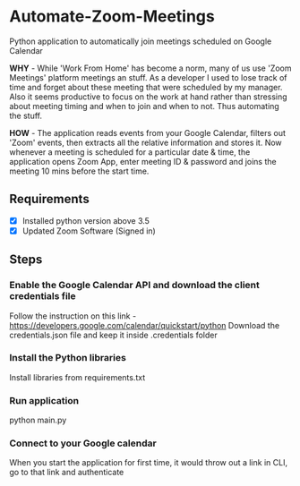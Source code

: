 # Automate-Zoom-Meetings

Python application to automatically join meetings scheduled on Google Calendar

<b>WHY</b> - While 'Work From Home' has become a norm, many of us use 'Zoom Meetings' platform meetings an stuff. As a developer I used to lose track of time and forget about these meeting that were scheduled by my manager. Also it seems productive to focus on the work at hand rather than stressing about meeting timing and when to join and when to not. Thus automating the stuff.

<b>HOW</b> - The application reads events from your Google Calendar, filters out 'Zoom' events, then extracts all the relative information and stores it. Now whenever a meeting is scheduled for a particular date & time, the application opens Zoom App, enter meeting ID & password and joins the meeting 10 mins before the start time.

## Requirements

- [x] Installed python version above 3.5
- [x] Updated Zoom Software (Signed in)

## Steps

### Enable the Google Calendar API and download the client credentials file

Follow the instruction on this link - <https://developers.google.com/calendar/quickstart/python>
Download the credentials.json file and keep it inside .credentials folder

### Install the Python libraries

Install libraries from requirements.txt

### Run application

python main.py

### Connect to your Google calendar

When you start the application for first time, it would throw out a link in CLI, go to that link and authenticate
